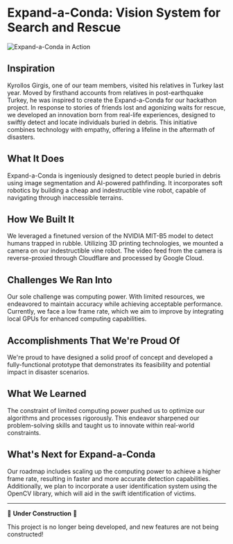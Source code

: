 # Expand-a-Conda: Vision System for Search and Rescue

![Expand-a-Conda in Action](/path/to/your/Screenshot_2024-02-18_at_10.41.31_AM.png)

## Inspiration

Kyrollos Girgis, one of our team members, visited his relatives in Turkey last year. Moved by firsthand accounts from relatives in post-earthquake Turkey, he was inspired to create the Expand-a-Conda for our hackathon project. In response to stories of friends lost and agonizing waits for rescue, we developed an innovation born from real-life experiences, designed to swiftly detect and locate individuals buried in debris. This initiative combines technology with empathy, offering a lifeline in the aftermath of disasters.

## What It Does

Expand-a-Conda is ingeniously designed to detect people buried in debris using image segmentation and AI-powered pathfinding. It incorporates soft robotics by building a cheap and indestructible vine robot, capable of navigating through inaccessible terrains.

## How We Built It

We leveraged a finetuned version of the NVIDIA MIT-B5 model to detect humans trapped in rubble. Utilizing 3D printing technologies, we mounted a camera on our indestructible vine robot. The video feed from the camera is reverse-proxied through Cloudflare and processed by Google Cloud.

## Challenges We Ran Into

Our sole challenge was computing power. With limited resources, we endeavored to maintain accuracy while achieving acceptable performance. Currently, we face a low frame rate, which we aim to improve by integrating local GPUs for enhanced computing capabilities.

## Accomplishments That We're Proud Of

We're proud to have designed a solid proof of concept and developed a fully-functional prototype that demonstrates its feasibility and potential impact in disaster scenarios.

## What We Learned

The constraint of limited computing power pushed us to optimize our algorithms and processes rigorously. This endeavor sharpened our problem-solving skills and taught us to innovate within real-world constraints.

## What's Next for Expand-a-Conda

Our roadmap includes scaling up the computing power to achieve a higher frame rate, resulting in faster and more accurate detection capabilities. Additionally, we plan to incorporate a user identification system using the OpenCV library, which will aid in the swift identification of victims.

---

🚧 **Under Construction** 🚧

This project is no longer being developed, and new features are not being constructed!

